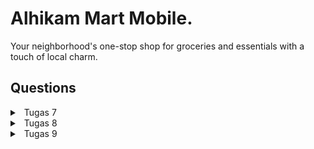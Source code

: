 # Alhikam Mart Mobile.
Your neighborhood's one-stop shop for groceries and essentials with a touch of local charm.
## Questions
<details>
<summary>&ensp;Tugas 7</summary>

#### 1. Apa perbedaan utama antara stateless dan stateful widget dalam konteks pengembangan aplikasi Flutter?
- Stateless Widget:
    - Stateless widget adalah jenis widget yang tidak memiliki data berubah (state) di dalamnya. Ini berarti tampilan widget ini tetap konstan dan tidak berubah sepanjang siklus hidupnya.
    - Stateless widget umumnya digunakan untuk tampilan yang tidak memerlukan perubahan data atau interaksi pengguna yang kompleks.
    - Ketika menggunakan stateless widget, setiap kali ingin memperbarui tampilan, kita harus membuat widget baru dengan properti yang berbeda.
- Stateful Widget:
    - Stateful widget adalah jenis widget yang memiliki data yang dapat berubah (state) di dalamnya. Data ini dapat diperbarui selama siklus hidup widget.
    - Stateful widget umumnya digunakan untuk tampilan yang memerlukan pembaruan data atau interaksi pengguna yang kompleks, seperti formulir atau daftar item yang dapat digulir.
    - Ketika data di dalam stateful widget berubah, widget tersebut dapat membangun kembali tampilan secara otomatis.

#### 2. Sebutkan seluruh widget yang kamu gunakan untuk menyelesaikan tugas ini dan jelaskan fungsinya masing-masing.
- **Scaffold**: Scaffold adalah widget yang digunakan sebagai kerangka dasar untuk halaman aplikasi. Ia mengatur elemen-elemen seperti AppBar dan body, membuat tata letak umum untuk halaman.

- **AppBar**: AppBar adalah bagian atas halaman yang menampilkan judul aplikasi. Ini memberikan ruang untuk menampilkan judul aplikasi dan ikon lainnya.

- **SingleChildScrollView**: SingleChildScrollView adalah widget yang digunakan untuk membuat halaman dapat digulir. Ini berguna ketika konten halaman melebihi ukuran layar sehingga pengguna dapat menggulir ke bawah untuk melihat lebih banyak konten.

- **Padding**: Padding adalah widget yang digunakan untuk menambahkan ruang kosong (padding) di sekitar elemen-elemen dalam tata letak. Ini membantu dalam mengatur jarak antara elemen-elemen.

- **Column**: Column adalah widget yang digunakan untuk menata elemen-elemen secara vertikal. Ini memungkinkan penempatan beberapa widget dalam satu kolom.

- **GridView.count**: GridView adalah widget yang digunakan untuk menampilkan elemen dalam bentuk grid. Dalam kasus ini, GridView.count digunakan untuk membuat grid dengan jumlah kolom yang tetap.

- **InkWell**: InkWell adalah widget yang digunakan untuk membuat area yang responsif terhadap sentuhan pengguna. Ketika digunakan dalam tampilan item, ini memungkinkan item tersebut merespons ketika diklik.

- **Material**: Material adalah widget yang digunakan untuk memberikan latar belakang berwarna pada tampilan item dalam bentuk kartu.

- **SnackBar**: SnackBar adalah widget yang digunakan untuk menampilkan pesan singkat kepada pengguna ketika sesuatu terjadi, seperti ketika salah satu item di klik. Ini memberikan umpan balik singkat kepada pengguna.

- **Text**: Text adalah widget yang digunakan untuk menampilkan teks. Dalam aplikasi ini, digunakan untuk menampilkan judul dan nama item.

- **Icon**: Widget Icon digunakan untuk menampilkan ikon pada tampilan item di dalam grid. Ikon ini dapat bervariasi sesuai dengan item yang direpresentasikan. 

#### 3. Step by Step
- Buat file baru bernama `menu.dart` dalam direktori `alhikam_mart_mobile/lib` dan pindahkan kode class `MyHomePage` ke file `menu.dart`.

- Tambahkan import `package:alhikam_mart_mobile/menu.dart` di awal file `main.dart` untuk mengatasi masalah class MyHomePage yang dipindahkan.

- Mengubah widget halaman menu dari **stateful** menjadi **stateless** dengan menghapus parameter title pada `MyHomePage` di `menu.dart` dan menghapus fungsi `State`.

- Menambahkan class `ShopItem` dengan atribut nama, icon, dan color agar nantinya memungkinkan implementasi warna yang berbeda tiap card. **(Bonus)**

- Menambahkan daftar menu dalam bentuk list `ShopItem` di `menu.dart`.

- Menambahkan kode untuk menampilkan teks dan card yang mewakili barang-barang yang dijual di dalam method build di `menu.dart`.

- Membuat widget stateless baru dengan nama `ShopCard` untuk menampilkan setiap card barang di dalam grid layout.

- Mengimplementasikan tampilan card dengan ikon dan teks, serta menambahkan fungsi onTap untuk menampilkan `SnackBar` ketika card di-tap.
</details>

<details>
<summary>&ensp;Tugas 8</summary>

#### 1. Jelaskan perbedaan antara Navigator.push() dan Navigator.pushReplacement(), disertai contoh!

- `Navigator.push()`: **Menambahkan halaman baru ke tumpukan navigasi, memungkinkan pengguna untuk kembali ke halaman sebelumnya.**
    - Misal pada aplikasi dengan halaman daftar item, dan ketika pengguna memilih salah satu item, kita ingin menavigasikannya ke halaman detail item. Dalam hal ini, `Navigator.push()` akan sesuai karena kita ingin menambahkan halaman detail ke tumpukan navigasi dan membiarkan pengguna kembali ke halaman daftar.
```dart
Navigator.push(
    context,
    MaterialPageRoute(builder: (context) => DetailItemPage(selectedItem)),
);
```

- `Navigator.pushReplacement()`: **Menambahkan halaman baru dan menggantikan halaman saat ini dalam tumpukan, mencegah pengguna untuk kembali ke halaman sebelumnya.**
    - Misal pada formulir login, setelah pengguna berhasil login, halaman login akan digantikan dengan halaman beranda. Dalam hal ini, kita menggunakan `Navigator.pushReplacement()` agar pengguna tidak dapat kembali ke halaman login setelah login berhasil.
```dart
Navigator.pushReplacement(
  context,
  MaterialPageRoute(builder: (context) => BerandaPage()),
);
```

#### 2. Jelaskan masing-masing layout widget pada Flutter dan Konteks Penggunaannya masing-masing!
- Container:

    - **Deskripsi**: Container adalah widget yang dapat mengandung widget lain dan memberikan kontrol atas properti seperti padding, margin, dan dekorasi.
    - **Konteks Penggunaan**: Digunakan untuk mengelompokkan dan mengatur widget lain dengan memberikan properti seperti padding, margin, dan dekorasi.

- Column:

    - **Deskripsi**: Column adalah widget yang mengatur anak-anaknya dalam kolom vertikal.
    - **Konteks Penggunaan**: Berguna ketika Anda ingin menyusun widget secara vertikal, seperti dalam daftar atau tata letak kolom pada layar.

- Row:

    - **Deskripsi**: Row adalah widget yang mengatur anak-anaknya dalam baris horizontal.
    - **Konteks Penggunaan**: Cocok untuk menyusun widget secara horizontal, seperti dalam baris tombol atau tata letak baris pada layar.

- ListView:

    - **Deskripsi**: ListView adalah widget yang menyusun anak-anaknya dalam daftar bergulir.
    - **Konteks Penggunaan**: Ideal untuk menampilkan daftar elemen yang mungkin lebih besar dari layar, seperti daftar kontak atau pesan.

- GridView:

    - **Deskripsi**: GridView adalah widget yang menyusun anak-anaknya dalam bentuk grid.
    - **Konteks Penggunaan**: Berguna ketika Anda ingin menampilkan elemen dalam bentuk grid, seperti galeri gambar atau tampilan produk.

- Stack:

    - **Deskripsi**: Stack adalah widget yang menyusun anak-anaknya secara tumpuk, satu di atas yang lain.
    - **Konteks Penggunaan**: Digunakan untuk menyusun widget secara bersamaan, seperti tumpukan kartu atau tata letak lapisan pada layar.

#### 3. Sebutkan apa saja elemen input pada form yang kamu pakai pada tugas kali ini dan alasannya!
- `TextFormField` digunakan untuk mengambil input teks seperti nama, harga, dan deskripsi. 
    - Memiliki dukungan untuk validasi input melalui properti `validator`, memastikan bahwa data yang dimasukkan sesuai dengan aturan yang diinginkan.
    - Memungkinkan untuk menyesuaikan tampilan input, seperti menambahkan placeholder, label, dan border melalui properti `decoration`.
- `ElevatedButton` digunakan untuk memicu aksi simpan formulir. 
    - Memberikan tombol yang dapat diklik untuk memicu aksi terkait formulir, dalam hal ini, menyimpan data produk ke daftar.

#### 4. Bagaimana penerapan clean architecture pada aplikasi Flutter?
Penerapan **Clean Architecture** pada aplikasi Flutter melibatkan pemisahan kode ke dalam lapisan-lapisan yang berbeda, dengan setiap lapisan memiliki tanggung jawab dan aturan tertentu. Berikut adalah tiga lapisan utama **Clean Architecture** dan penerapannya dalam konteks Flutter:

##### 1. Domain Layer:
**Entities**: Model objek bisnis.
**Repositories**: Interface untuk mengakses data.
**Use Cases / Interactors**: Aturan bisnis aplikasi.

##### 2. Data Layer:
**Repositories Implementations**: Implementasi dari repository untuk mendapatkan data dari sumber eksternal.
**Data Models**: Representasi data yang diperoleh dari sumber eksternal.

##### 3. Presentation Layer:
**UI (User Interface)**: Menampilkan informasi dan menerima input dari pengguna.
**ViewModels / Presenters**: Mengelola logika presentasi dan berinteraksi dengan use cases.
**Dependency Injection (DI)**: Menggunakan DI untuk menyediakan dependensi pada lapisan Presentation.

#### 5. Step by Step
- Menambah Drawer Menu untuk Navigasi
    - Membuat folder `widgets` berisikan `left_drawer.dart`.
    - Impor untuk halaman-halaman yang kita ingin masukkan navigasinya ke dalam `left_drawer.dart`.
    - Memasukkan routing untuk halaman-halaman yang kita impor.
    - Memasukkan drawer tersebut ke halaman yang ingin kamu tambahkan drawer (`menu.dart`, `shoplist_form.dart`, dan `shoplist_items.dart`)
    - Menghias drawer.
- Menambahkan Form dan Elemen Input
    - Membuat folder `screens` dengan file baru `shoplist_form.dart`.
    - Membuat widget `TextFormField` untuk input dan `ElevatedButton` untuk tombol submit.
- Memunculkan Data
    - Menambahkan fungsi `showDialog()` di bagian `onPressed()` pada widget `ElevatedButton` dan munculkan widget `AlertDialog`
    berisikan detail (nama, price, deskripsi) dari product.
- Bonus
    - Membuat List baru `products` pada folder `main.dart` 
    - Menambahkan file baru `shoplist_items.dart` pada folder `screens` untuk memunculkan produk-produk yang pernah dibuat.
    - Membuat fungsi untuk membuat objek baru dari class `Product`, dan menambahkannya ke list `products` setiap tombol save pada `shoplist_form.dart` ditekan.
    - Membuat `ListTile` baru dengan nama **Lihat Produk** pada Left Drawer
    - Membuat routing dari **Left Drawer** dan tombol **Lihat Produk** di home ke page untuk melihat semua prduk (`shoplist_items.dart`)
</details>

<details>
<summary>&ensp;Tugas 9</summary>

#### 1. Apakah bisa kita melakukan pengambilan data JSON tanpa membuat model terlebih dahulu? Jika iya, apakah hal tersebut lebih baik daripada membuat model sebelum melakukan pengambilan data JSON?

Ya, kita bisa mengambil data JSON dari Django ke Flutter tanpa membuat model di Flutter, tetapi membuat model di Flutter umumnya lebih baik karena memberikan validasi tipe data, abstraksi tingkat tinggi, dan kemudahan pemeliharaan kode.

#### 2. Jelaskan fungsi dari CookieRequest dan jelaskan mengapa instance CookieRequest perlu untuk dibagikan ke semua komponen di aplikasi Flutter.

**CookieRequest** memastikan konsistensi sumber data, memudahkan pembaruan dan akses data, mengurangi redundansi kode, mendukung pemodelan arsitektur yang terstruktur, dan memberikan fleksibilitas dalam pembaharuan.

#### 3. Jelaskan mekanisme pengambilan data dari JSON hingga dapat ditampilkan pada Flutter.

- Pengguna membuka aplikasi Flutter.
- Aplikasi Flutter melakukan pemanggilan fungsi `fetchData`.
- Fungsi `fetchData` mengirim permintaan HTTP GET ke backend Django.
- Django mengambil data dari database melalui model dan serializer.
- Django merespons dengan data JSON.
- Aplikasi Flutter menerima respons JSON dan mengonversinya menjadi objek Flutter menggunakan model.
- Data ditampilkan dalam widget Flutter, memberikan pengguna antarmuka pengguna yang sesuai dengan data yang diterima.

#### 4.  Jelaskan mekanisme autentikasi dari input data akun pada Flutter ke Django hingga selesainya proses autentikasi oleh Django dan tampilnya menu pada Flutter.

- Permintaan Login dari Flutter ke Django:
    - Pengguna memasukkan informasi login di Flutter.
    - Permintaan HTTP POST dikirim ke endpoint login Django.
- Fungsi Login di Django:
    - Django memverifikasi kredensial dengan authenticate.
    - Jika valid, pengguna ditandai sebagai terautentikasi dengan auth_login.
- Respon ke Flutter:
    - Django mengirimkan respons JSON ke Flutter dengan status login.
    - Sukses: Berisi informasi pengguna dan pesan sukses.
    - Gagal: Berisi pesan kesalahan dan status 401 jika tidak diizinkan.
- Pengolahan Respon di Flutter:
    - Flutter mengelola respons, menyimpan token atau mengambil tindakan selanjutnya.

#### 5. Sebutkan seluruh widget yang kamu pakai pada tugas ini dan jelaskan fungsinya masing-masing.

- **Drawer (LeftDrawer):**
Menyediakan menu navigasi kiri di layar, mungkin berisi opsi navigasi tambahan.

- **Form:**
Mengelompokkan dan mengatur TextFormField dalam satu formulir.
Menggunakan GlobalKey<FormState> untuk validasi formulir.

- **TextFormField (Nama Produk, Harga, Deskripsi):**
Input field untuk memasukkan nama produk, harga, dan deskripsi.
Dilengkapi dengan fungsi onChanged untuk memperbarui nilai variabel terkait.

- **ElevatedButton:**
Tombol yang digunakan untuk mengirimkan data formulir ke server Django.
Menggunakan metode POST untuk mengirim data JSON ke endpoint tertentu.

- **SnackBar:**
Menampilkan pesan pemberitahuan di bagian bawah layar setelah mengirimkan data ke server.
Dua snackbar berbeda untuk kasus keberhasilan dan kegagalan.

- **ListTile:**
Digunakan untuk membuat item daftar di drawer.
Setiap ListTile memiliki ikon, judul, dan fungsi onTap yang menentukan tindakan saat item daftar diklik.

- **Navigator.pushReplacement:**
Mengaktifkan navigasi ke halaman lain dan menggantikan halaman saat ini, berguna untuk kembali ke halaman utama atau mengganti halaman setelah tindakan tertentu.

- **Navigator.push:**
Menangani navigasi ke halaman lain tanpa menggantikan halaman saat ini, seperti ketika pengguna memilih untuk melihat daftar produk.


#### 6. Step by Step
- Django
    - Auth
        - Membuat app baru dengan nama `authentication`.
        - Menambahkan fungsi login dan logout pada `views.py` di app `authentication`.
        - Menghubungkan url ke views dengan menambah path login dan logout pada `urls.py`.
        - Menghubungkan path pada app `authentication` dengan menambah path penghubung pada `urls.py` di app utama `alhikam_mart`.
        
    - Tambah Produk
        - Menambah fungsi `create_product_flutter` di `views.py` di app `main` untuk membuat produk baru.
    
    - Lihat Produk
        - Menggunakan url JSON untuk membuat model kustom dengan bantuan website [QuickType](http://app.quicktype.io/).
- Flutter
    - Auth
        - Menyediakan **CookieRequest** library ke semua child widgets dengan menggunakan `Provider` di `main.dart`.
        - Membuat tampilan login dengan menambah file `login.dart` pada folder lib/screens.
    
    - Tambah Produk
        - Mengubah `onPressed:()` pada file `shoplist_form.dart` menjadi request ke django untuk menjalankan fungsi `create_product_flutter`.

    - Lihat Produk
        - Membuat model kustom dengan bantuan website [QuickType](http://app.quicktype.io/)
        - Membuat tampilan daftar produk dengan menambah file `list_product.dart` pada folder lib/screens.
        - Membuat fungsi fetch data JSON dari django pada file `list_product.dart`
</details>